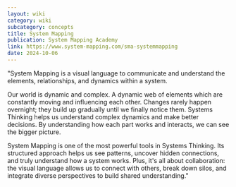 ```yaml
---
layout: wiki
category: wiki
subcategory: concepts
title: System Mapping
publication: System Mapping Academy
link: https://www.system-mapping.com/sma-systemmapping
date: 2024-10-06
---
```


"System Mapping is a visual language to communicate and understand the elements, relationships, and dynamics within a system.

Our world is dynamic and complex. A dynamic web of elements which are constantly moving and influencing each other. Changes rarely happen overnight; they build up gradually until we finally notice them. Systems Thinking helps us understand complex dynamics and make better decisions. By understanding how each part works and interacts, we can see the bigger picture.

System Mapping is one of the most powerful tools in Systems Thinking. Its structured approach helps us see patterns, uncover hidden connections, and truly understand how a system works. Plus, it's all about collaboration: the visual language allows us to connect with others, break down silos, and integrate diverse perspectives to build shared understanding."
